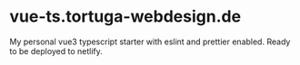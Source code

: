 # vue-ts.tortuga-webdesign.de

My personal vue3 typescript starter with eslint and prettier enabled. Ready to be deployed to netlify. 